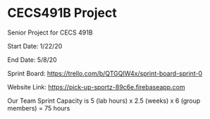 # CECS491B Project
Senior Project for CECS 491B

Start Date: 1/22/20

End Date: 5/8/20

Sprint Board: https://trello.com/b/QTGQIW4x/sprint-board-sprint-0

Website Link: https://pick-up-sportz-89c6e.firebaseapp.com

Our Team Sprint Capacity is 5 (lab hours) x 2.5 (weeks) x 6 (group members) = 75 hours
